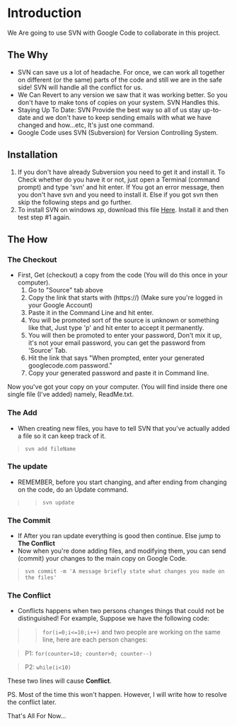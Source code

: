 # Introduction #
We Are going to use SVN with Google Code to collaborate in this project.
## The Why ##
  * SVN can save us a lot of headache. For once, we can work all together on different (or the same) parts of the code and still we are in the safe side! SVN will handle all the conflict for us.
  * We Can Revert to any version we saw that it was working better. So you don't have to make tons of copies on your system. SVN Handles this.
  * Staying Up To Date: SVN Provide the best way so all of us stay up-to-date and we don't have to keep sending emails with what we have changed and how...etc, It's just one command.
  * Google Code uses SVN (Subversion) for Version Controlling System.

## Installation ##
  1. If you don't have already Subversion you need to get it and install it. To Check whether do you have it or not, just open a Terminal (command prompt) and type 'svn' and hit enter. If You got an error message, then you don't have svn and you need to install it. Else if you got svn then skip the following steps and go further.
  1. To install SVN on windows xp, download this file [Here](http://www.sliksvn.com/pub/Slik-Subversion-1.5.4-win32.msi). Install it and then test step #1 again.

## The How ##

### The Checkout ###
  * First, Get (checkout) a copy from the code (You will do this once in your computer).
    1. Go to "Source" tab above
    1. Copy the link that starts with (https://) (Make sure you're logged in your Google Account)
    1. Paste it in the Command Line and hit enter.
    1. You will be promoted sort of the source is unknown or something like that, Just type 'p' and hit enter to accept it permanently.
    1. You will then be promoted to enter your password, Don't mix it up, it's not your email password, you can get the password from 'Source' Tab.
    1. Hit the link that says "When prompted, enter your generated googlecode.com password."
    1. Copy your generated password and paste it in Command line.

Now you've got your copy on your computer. (You will find inside there one single file (I've added) namely, ReadMe.txt.


### The Add ###
  * When creating new files, you have to tell SVN that you've actually added a file so it can keep track of it.
> `svn add fileName`

### The update ###
  * REMEMBER, before you start changing, and after ending from changing on the code, do an Update command.
> > `svn update`

### The Commit ###
  * If After you ran update everything is good then continue. Else jump to **The Conflict**
  * Now when you're done adding files, and modifying them, you can send (commit) your changes to the main copy on Google Code.

> `svn commit -m 'A message briefly state what changes you made on the files'`

### The Conflict ###
  * Conflicts happens when two persons changes things that could not be distinguished! For example, Suppose we have the following code:
> > `for(i=0;i<=10;i++)`
and two people are working on the same line, here are each person changes:


> P1:   `for(counter=10; counter>0; counter--)`

> P2:   `while(i<10)`

These two lines will cause **Conflict**.

PS. Most of the time this won't happen. However, I will write how to resolve the conflict later.


That's All For Now...